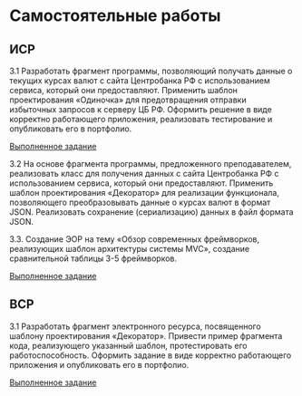 # Самостоятельные работы

## ИСР

3.1 Разработать фрагмент программы, позволяющий получать данные о
текущих курсах валют с сайта Центробанка РФ с использованием сервиса,
который они предоставляют. Применить шаблон проектирования
«Одиночка» для предотвращения отправки избыточных запросов к серверу
ЦБ РФ. Оформить решение в виде корректно работающего приложения,
реализовать тестирование и опубликовать его в портфолио.

[Выполненное задание](https://replit.com/@AlieksandraTrub/ISR31-sem5#main.py)

3.2 На основе фрагмента программы, предложенного преподавателем,
реализовать класс для получения данных с сайта Центробанка РФ с
использованием сервиса, который они предоставляют. Применить шаблон
проектирования «Декоратор» для реализации функционала, позволяющего
преобразовывать данные о курсах валют в формат JSON. Реализовать сохранение (сериализацию) данных в файл формата JSON.

3.3. Создание ЭОР на тему «Обзор современных фреймворков, реализующих
шаблон архитектуры системы MVC», создание сравнительной таблицы 3-5
фреймворков.

[Выполненное задание](https://docs.google.com/document/d/1AqtDv1U68FRUi0NutXsh4UgbGQs3c1wh7bhbk8HL1Iw/edit?usp=sharing)


## ВСР

3.1 Разработать фрагмент электронного ресурса, посвященного шаблону
проектирования «Декоратор». Привести пример фрагмента кода,
реализующего указанный шаблон, протестировать его работоспособность.
Оформить задание в виде корректно работающего приложения и
опубликовать его в портфолио.

[Выполненное задание](https://docs.google.com/document/d/1dMIT-5n5LNeZxdOK4Bu4YCSjMghLVjWqGVTAKW7-Q_k/edit?usp=sharing)
